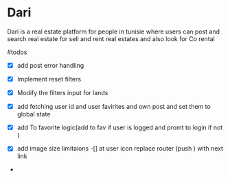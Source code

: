 # Dari 
Dari is a real estate platform for people in tunisie 
where users can post and search  real estate for sell and rent  real estates
and also look for Co rental 

#todos



-[X] add post error handling
-[X] Implement reset filters
-[X]  Modify the filters input for lands
-[X] add fetching user id and user favirites and own post and set them to global state
-[X] add To favorite logic(add to fav if user is logged and promt to login if not  )
-[X] add image size limitaions
-[] at user icon replace router (push ) with next link



-



